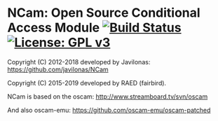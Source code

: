 NCam: Open Source Conditional Access Module [![Build Status](https://travis-ci.org/OpenVisionE2/NCam.svg?branch=master)](https://travis-ci.org/OpenVisionE2/NCam) [![License: GPL v3](https://img.shields.io/badge/License-GPLv3-blue.svg)](https://www.gnu.org/licenses/gpl-3.0)
===========================================

Copyright (C) 2012-2018 developed by Javilonas: https://github.com/javilonas/NCam

Copyright (C) 2015-2019 developed by RAED (fairbird).

NCam is based on the oscam: http://www.streamboard.tv/svn/oscam

And also oscam-emu: https://github.com/oscam-emu/oscam-patched
